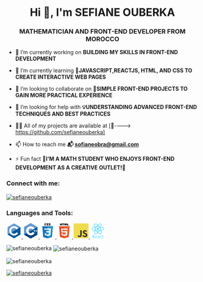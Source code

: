 <h1 align="center">Hi 👋, I'm SEFIANE OUBERKA</h1>
<h3 align="center">MATHEMATICIAN AND FRONT-END DEVELOPER FROM MOROCCO</h3>

- 🔭 I’m currently working on **BUILDING MY SKILLS IN FRONT-END DEVELOPMENT**

- 🌱 I’m currently learning **📘JAVASCRIPT,REACTJS, HTML, AND CSS TO CREATE INTERACTIVE WEB PAGES**

- 👯 I’m looking to collaborate on **🤝SIMPLE FRONT-END PROJECTS TO GAIN MORE PRACTICAL EXPERIENCE**

- 🤝 I’m looking for help with **💡UNDERSTANDING ADVANCED FRONT-END TECHNIQUES AND BEST PRACTICES**

- 👨‍💻 All of my projects are available at [📂----> https://github.com/sefianeouberka]
- 📫 How to reach me **📬 sofianeobra@gmail.com**

- ⚡ Fun fact **🎉I'M A MATH STUDENT WHO ENJOYS FRONT-END DEVELOPMENT AS A CREATIVE OUTLET!🎨**

<h3 align="left">Connect with me:</h3>
<p align="left">
<a href="https://linkedin.com/in/sefianeouberka" target="blank"><img align="center" src="https://raw.githubusercontent.com/rahuldkjain/github-profile-readme-generator/master/src/images/icons/Social/linked-in-alt.svg" alt="sefianeouberka" height="30" width="40" /></a>
</p>

<h3 align="left">Languages and Tools:</h3>
<p align="left"> <a href="https://www.cprogramming.com/" target="_blank" rel="noreferrer"> <img src="https://raw.githubusercontent.com/devicons/devicon/master/icons/c/c-original.svg" alt="c" width="40" height="40"/> </a> <a href="https://www.w3schools.com/cpp/" target="_blank" rel="noreferrer"> <img src="https://raw.githubusercontent.com/devicons/devicon/master/icons/cplusplus/cplusplus-original.svg" alt="cplusplus" width="40" height="40"/> </a> <a href="https://www.w3schools.com/css/" target="_blank" rel="noreferrer"> <img src="https://raw.githubusercontent.com/devicons/devicon/master/icons/css3/css3-original-wordmark.svg" alt="css3" width="40" height="40"/> </a> <a href="https://www.w3.org/html/" target="_blank" rel="noreferrer"> <img src="https://raw.githubusercontent.com/devicons/devicon/master/icons/html5/html5-original-wordmark.svg" alt="html5" width="40" height="40"/> </a> <a href="https://developer.mozilla.org/en-US/docs/Web/JavaScript" target="_blank" rel="noreferrer"> <img src="https://raw.githubusercontent.com/devicons/devicon/master/icons/javascript/javascript-original.svg" alt="javascript" width="40" height="40"/> </a> <a href="https://reactjs.org/" target="_blank" rel="noreferrer"> <img src="https://raw.githubusercontent.com/devicons/devicon/master/icons/react/react-original-wordmark.svg" alt="react" width="40" height="40"/> </a> </p>

<p><img align="left" src="https://github-readme-stats.vercel.app/api/top-langs?username=sefianeouberka&show_icons=true&locale=en&layout=compact" alt="sefianeouberka" /></p>

<p>&nbsp;<img align="center" src="https://github-readme-stats.vercel.app/api?username=sefianeouberka&show_icons=true&locale=en" alt="sefianeouberka" /></p>

<p><img align="center" src="https://github-readme-streak-stats.herokuapp.com/?user=sefianeouberka&" alt="sefianeouberka" /></p>
<p align="left"> <a href="https://github.com/ryo-ma/github-profile-trophy"><img src="https://github-profile-trophy.vercel.app/?username=sefianeouberka" alt="sefianeouberka" /></a> </p>


